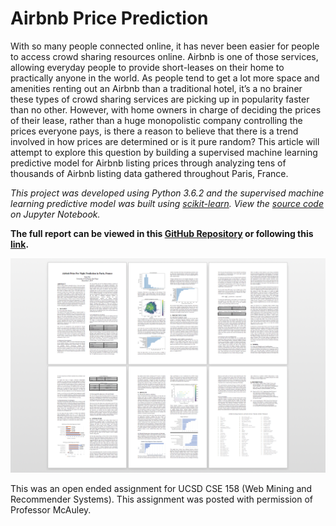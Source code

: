 # Airbnb Price Prediction

With so many people connected online, it has never been easier for people to
access crowd sharing resources online. Airbnb is one of those services, allowing
everyday people to provide short-leases on their home to practically anyone in
the world. As people tend to get a lot more space and amenities renting out an
Airbnb than a traditional hotel, it’s a no brainer these types of crowd sharing
services are picking up in popularity faster than no other. However, with home
owners in charge of deciding the prices of their lease, rather than a huge
monopolistic company controlling the prices everyone pays, is there a reason to
believe that there is a trend involved in how prices are determined or is it pure
random? This article will attempt to explore this question by building a
supervised machine learning predictive model for Airbnb listing prices through
analyzing tens of thousands of Airbnb listing data gathered throughout Paris,
France.

*This project was developed using Python 3.6.2 and the supervised machine learning predictive model was built using
[scikit-learn](http://scikit-learn.org/stable/).
View the [source code](https://github.com/peternmai/Airbnb_Price_Prediction/blob/master/AirBnB%20Price%20Prediction.ipynb) on Jupyter Notebook.*

**The full report can be viewed in this [GitHub Repository](https://github.com/peternmai/Airbnb_Price_Prediction/blob/master/AirBnB%20Price%20Per%20Night%20Prediction%20in%20Paris.pdf) or following this
[link](https://github.com/peternmai/Airbnb_Price_Prediction/blob/master/AirBnB%20Price%20Per%20Night%20Prediction%20in%20Paris.pdf).**

[![Report Preview](/doc/ReportPreview.png)](https://github.com/peternmai/Airbnb_Price_Prediction/blob/master/AirBnB%20Price%20Per%20Night%20Prediction%20in%20Paris.pdf)

This was an open ended assignment for UCSD CSE 158 (Web Mining and Recommender
Systems). This assignment was posted with permission of Professor McAuley.
